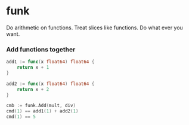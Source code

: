 # funk
Do arithmetic on functions. Treat slices like functions. Do what ever you want.

### Add functions together
```go
add1 := func(x float64) float64 {
	return x + 1
}

add2 := func(x float64) float64 {
	return x + 2
}

cmb := funk.Add(mult, div)
cmd(1) == add1(1) + add2(1)
cmd(1) == 5
```
